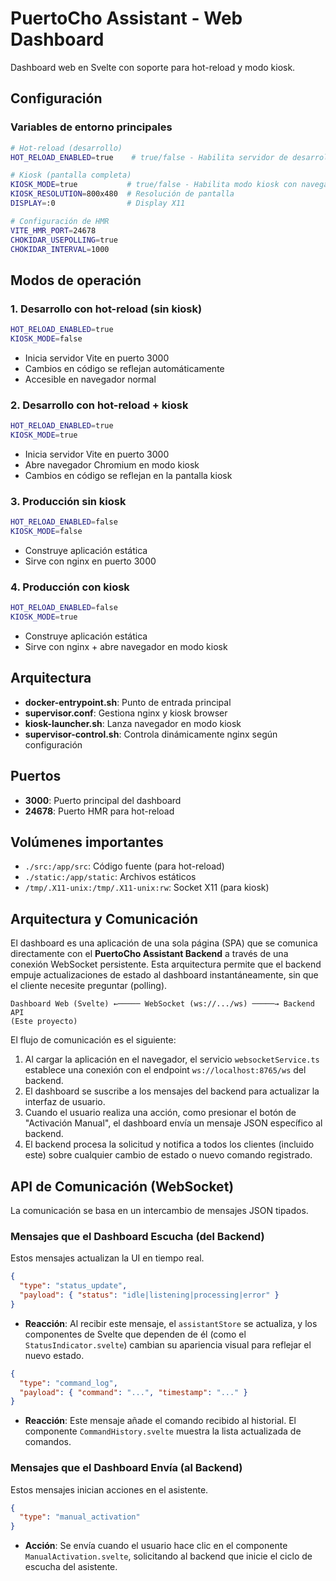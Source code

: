 # PuertoCho Assistant - Web Dashboard

Dashboard web en Svelte con soporte para hot-reload y modo kiosk.

## Configuración

### Variables de entorno principales

```bash
# Hot-reload (desarrollo)
HOT_RELOAD_ENABLED=true    # true/false - Habilita servidor de desarrollo Vite

# Kiosk (pantalla completa)
KIOSK_MODE=true           # true/false - Habilita modo kiosk con navegador
KIOSK_RESOLUTION=800x480  # Resolución de pantalla
DISPLAY=:0                # Display X11

# Configuración de HMR
VITE_HMR_PORT=24678
CHOKIDAR_USEPOLLING=true
CHOKIDAR_INTERVAL=1000
```

## Modos de operación

### 1. Desarrollo con hot-reload (sin kiosk)
```bash
HOT_RELOAD_ENABLED=true
KIOSK_MODE=false
```
- Inicia servidor Vite en puerto 3000
- Cambios en código se reflejan automáticamente
- Accesible en navegador normal

### 2. Desarrollo con hot-reload + kiosk
```bash
HOT_RELOAD_ENABLED=true
KIOSK_MODE=true
```
- Inicia servidor Vite en puerto 3000
- Abre navegador Chromium en modo kiosk
- Cambios en código se reflejan en la pantalla kiosk

### 3. Producción sin kiosk
```bash
HOT_RELOAD_ENABLED=false
KIOSK_MODE=false
```
- Construye aplicación estática
- Sirve con nginx en puerto 3000

### 4. Producción con kiosk
```bash
HOT_RELOAD_ENABLED=false
KIOSK_MODE=true
```
- Construye aplicación estática
- Sirve con nginx + abre navegador en modo kiosk

## Arquitectura

- **docker-entrypoint.sh**: Punto de entrada principal
- **supervisor.conf**: Gestiona nginx y kiosk browser
- **kiosk-launcher.sh**: Lanza navegador en modo kiosk
- **supervisor-control.sh**: Controla dinámicamente nginx según configuración

## Puertos

- **3000**: Puerto principal del dashboard
- **24678**: Puerto HMR para hot-reload

## Volúmenes importantes

- `./src:/app/src`: Código fuente (para hot-reload)
- `./static:/app/static`: Archivos estáticos
- `/tmp/.X11-unix:/tmp/.X11-unix:rw`: Socket X11 (para kiosk)

## Arquitectura y Comunicación

El dashboard es una aplicación de una sola página (SPA) que se comunica directamente con el **PuertoCho Assistant Backend** a través de una conexión WebSocket persistente. Esta arquitectura permite que el backend empuje actualizaciones de estado al dashboard instantáneamente, sin que el cliente necesite preguntar (polling).

```
Dashboard Web (Svelte) ←───── WebSocket (ws://.../ws) ─────→ Backend API
(Este proyecto)
```

El flujo de comunicación es el siguiente:
1.  Al cargar la aplicación en el navegador, el servicio `websocketService.ts` establece una conexión con el endpoint `ws://localhost:8765/ws` del backend.
2.  El dashboard se suscribe a los mensajes del backend para actualizar la interfaz de usuario.
3.  Cuando el usuario realiza una acción, como presionar el botón de "Activación Manual", el dashboard envía un mensaje JSON específico al backend.
4.  El backend procesa la solicitud y notifica a todos los clientes (incluido este) sobre cualquier cambio de estado o nuevo comando registrado.

## API de Comunicación (WebSocket)

La comunicación se basa en un intercambio de mensajes JSON tipados.

### Mensajes que el Dashboard Escucha (del Backend)

Estos mensajes actualizan la UI en tiempo real.

```json
{
  "type": "status_update",
  "payload": { "status": "idle|listening|processing|error" }
}
```
- **Reacción**: Al recibir este mensaje, el `assistantStore` se actualiza, y los componentes de Svelte que dependen de él (como el `StatusIndicator.svelte`) cambian su apariencia visual para reflejar el nuevo estado.

```json
{
  "type": "command_log",
  "payload": { "command": "...", "timestamp": "..." }
}
```
- **Reacción**: Este mensaje añade el comando recibido al historial. El componente `CommandHistory.svelte` muestra la lista actualizada de comandos.

### Mensajes que el Dashboard Envía (al Backend)

Estos mensajes inician acciones en el asistente.

```json
{
  "type": "manual_activation"
}
```
- **Acción**: Se envía cuando el usuario hace clic en el componente `ManualActivation.svelte`, solicitando al backend que inicie el ciclo de escucha del asistente.
